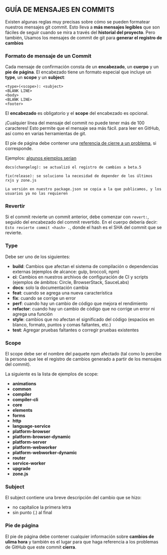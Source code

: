 ## <a name="commit"></a> GUÍA DE MENSAJES EN COMMITS

Existen algunas reglas muy precisas sobre cómo se pueden formatear nuestros mensajes git commit. Esto lleva a **más
mensajes legibles** que son fáciles de seguir cuando se mira a través del **historial del proyecto**. Pero también,
Usamos los mensajes de commit de git para **generar el registro de cambios**

### Formato de mensaje de un Commit
Cada mensaje de confirmación consta de un **encabezado**, un **cuerpo** y un **pie de página**. El encabezado tiene un formato especial
que incluye un **type**, un **scope** y un **subject**:

```
<type>(<scope>): <subject>
<BLANK LINE>
<body>
<BLANK LINE>
<footer>
```

El **encabezado** es obligatorio y el **scope** del encabezado es opcional.

¡Cualquier línea del mensaje del commit no puede tener más de 100 caracteres! Esto permite que el mensaje sea más fácil.
para leer en GitHub, así como en varias herramientas de git.

El pie de página debe contener una [referencia de cierre a un problema](https://help.github.com/articles/closing-issues-via-commit-messages/), si corresponde.

Ejemplos: [algunos ejemplos serian](https://github.com/angular/angular/commits/master)

```
docs(changelog): se actualizó el registro de cambios a beta.5
```

```
fix(release): se soluciono la necesidad de depender de los últimos rxjs y zone.js

La versión en nuestro package.json se copia a la que publicamos, y los usuarios ya no las requieren
```

### Revertir
Si el commit revierte un commit anterior, debe comenzar con `revert:`, seguido del encabezado del commit revertido. En el cuerpo debería decir: `Esto revierte commit <hash> .`, donde el hash es el SHA del commit que se revierte.

### Type
Debe ser uno de los siguientes:

* **build**: Cambios que afectan el sistema de compilación o dependencias externas (ejemplos de alcance: gulp, broccoli, npm)
* **ci**: Cambios en nuestros archivos de configuración de CI y scripts (ejemplos de ámbitos: Circle, BrowserStack, SauceLabs)
* **docs**: solo la documentación cambia
* **feat**: cuando se agrega una nueva característica
* **fix**: cuando se corrige un error
* **perf**: cuando hay un cambio de código que mejora el rendimiento
* **refactor**: cuando hay un cambio de código que no corrige un error ni agrega una función
* **style**: cambios que no afectan el significado del código (espacios en blanco, formato, puntos y comas faltantes, etc.)
* **test**: Agregar pruebas faltantes o corregir pruebas existentes

### Scope
El scope debe ser el nombre del paquete npm afectado (tal como lo percibe la persona que lee el registro de cambios generado a partir de los mensajes del commit).

La siguiente es la lista de ejemplos de scope:

* **animations**
* **common**
* **compiler**
* **compiler-cli**
* **core**
* **elements**
* **forms**
* **http**
* **language-service**
* **platform-browser**
* **platform-browser-dynamic**
* **platform-server**
* **platform-webworker**
* **platform-webworker-dynamic**
* **router**
* **service-worker**
* **upgrade**
* **zone.js**

### Subject
El subject contiene una breve descripción del cambio que se hizo:

* no capitalice la primera letra
* sin punto (.) al final

### Pie de página
El pie de página debe contener cualquier información sobre **cambios de ulima hora** y también es el lugar para que
haga referencia a los problemas de GitHub que este commit **cierra**.